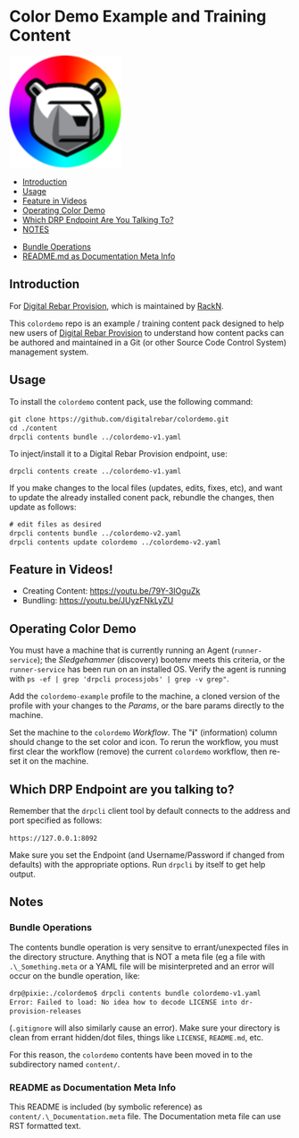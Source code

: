 # Color Demo Example and Training Content

![Cloudia the ColorDemo](images/colordemo.png)

* [Introduction](#introduction)
* [Usage](#usage)
* [Feature in Videos](#feature-in-videos)
* [Operating Color Demo](#0perating-colordemo)
* [Which DRP Endpoint Are You Talking To?](#which-drp-endpoint-are-you-talking-to)
* [NOTES](#notes)
+ [Bundle Operations](#bundle-operations)
+ [README.md as Documentation Meta Info](#readme-as-documentation-meta-info)

## Introduction
For [Digital Rebar Provision](http://rebar.digital), which is maintained by
[RackN](https://rackn.com).

This `colordemo` repo is an example / training content pack designed to help
new users of [Digital Rebar Provision](http://rebar.digital) to understand how
content packs can be authored and maintained in a Git (or other Source Code
Control System) management system.

## Usage
To install the `colordemo` content pack, use the following command:

```shell
git clone https://github.com/digitalrebar/colordemo.git
cd ./content
drpcli contents bundle ../colordemo-v1.yaml
```

To inject/install it to a Digital Rebar Provision endpoint, use:

```shell
drpcli contents create ../colordemo-v1.yaml
```

If you make changes to the local files (updates, edits, fixes, etc), and
want to update the already installed conent pack, rebundle the changes,
then update as follows:

```shell
# edit files as desired
drpcli contents bundle ../colordemo-v2.yaml
drpcli contents update colordemo ../colordemo-v2.yaml
```

## Feature in Videos!

* Creating Content: https://youtu.be/79Y-3IOguZk
* Bundling: https://youtu.be/JUyzFNkLyZU

## Operating Color Demo

You must have a machine that is currently running an Agent (`runner-service`);
the _Sledgehammer_ (discovery) bootenv meets this criteria, or the
`runner-service` has been run on an installed OS.  Verify the agent is running
with `ps -ef | grep 'drpcli processjobs' | grep -v grep"`.

Add the `colordemo-example` profile to the machine, a cloned version of the
profile with your changes to the _Params_, or the bare params directly to
the machine.

Set the machine to the `colordemo` _Workflow_.  The "**i**" (information) column
should change to the set color and icon.  To rerun the workflow, you must
first clear the workflow (remove) the current `colordemo` workflow, then
re-set it on the machine.

## Which DRP Endpoint are you talking to?

Remember that the `drpcli` client tool by default connects to the address
and port specified as follows:

  `https://127.0.0.1:8092`

Make sure you set the Endpoint (and Username/Password if changed from defaults)
with the appropriate options.  Run `drpcli` by itself to get help output.

## Notes

### Bundle Operations
The contents bundle operation is very sensitve to errant/unexpected files
in the directory structure.  Anything that is NOT a meta file (eg a file
with `.\_Something.meta` or a YAML file will be misinterpreted and an
error will occur on the bundle operation, like:

```shell
drp@pixie:./colordemo$ drpcli contents bundle colordemo-v1.yaml
Error: Failed to load: No idea how to decode LICENSE into dr-provision-releases
```

(`.gitignore` will also similarly cause an error).  Make sure your directory
is clean from errant hidden/dot files, things like `LICENSE`, `README.md`, etc.

For this reason, the `colordemo` contents have been moved in to the subdirectory
named `content/`.

### README as Documentation Meta Info

This README is included (by symbolic reference) as `content/.\_Documentation.meta`
file.  The Documentation meta file can use RST formatted text.
